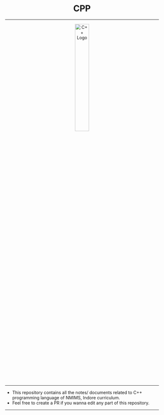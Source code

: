 <h1 align="center">CPP</h1>

<hr>

<p align="center"><image src="Images/CPPLogo.png" alt="C++ Logo" width = "30%" ></image>

<hr>

- This repository contains all the notes/ documents related to C++ programming language of NMIMS, Indore curriculum.
- Feel free to create a PR if you wanna edit any part of this repository.

<hr>